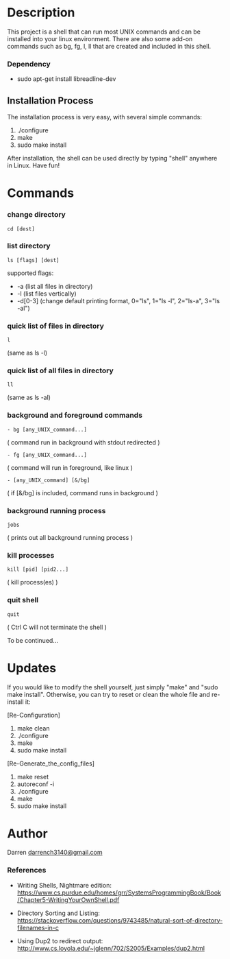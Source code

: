 # Description
This project is a shell that can run most UNIX commands and can be installed into your linux environment. There are also some add-on commands such as bg, fg, l, ll that are created and included in this shell.

### Dependency
- sudo apt-get install libreadline-dev

## Installation Process
The installation process is very easy, with several simple commands:

1. ./configure
2. make
3. sudo make install

After installation, the shell can be used directly by typing "shell" anywhere in Linux. Have fun!

# Commands
### change directory
    cd [dest]

### list directory 
    ls [flags] [dest]

supported flags:
- -a   (list all files in directory)
- -l   (list files vertically)
- -d[0-3] (change default printing format, 0="ls", 1="ls -l", 2="ls-a", 3="ls -al")

### quick list of files in directory 
    l                           
(same as ls -l)

### quick list of all files in directory 
    ll                          
(same as ls -al)

### background and foreground commands
    - bg [any_UNIX_command...]    
( command run in background with stdout redirected )
    
    - fg [any_UNIX_command...]    
( command will run in foreground, like linux )
    
    - [any_UNIX_command] [&/bg]      
( if [&/bg] is included, command runs in background )

### background running process 
    jobs                        
( prints out all background running process )

### kill processes
    kill [pid] [pid2...]        
( kill process(es) )

### quit shell
    quit                        
( Ctrl C will not terminate the shell )

To be continued...

# Updates
If you would like to modify the shell yourself, just simply "make" and "sudo make install". Otherwise, you can try to reset or clean the whole file and re-install it:

[Re-Configuration]
1. make clean
2. ./configure
3. make
4. sudo make install

[Re-Generate_the_config_files]
1. make reset
2. autoreconf -i
3. ./configure
4. make
5. sudo make install

# Author
Darren <darrench3140@gmail.com>

### References
- Writing Shells, Nightmare edition: https://www.cs.purdue.edu/homes/grr/SystemsProgrammingBook/Book/Chapter5-WritingYourOwnShell.pdf

- Directory Sorting and Listing: https://stackoverflow.com/questions/9743485/natural-sort-of-directory-filenames-in-c

- Using Dup2 to redirect output: http://www.cs.loyola.edu/~jglenn/702/S2005/Examples/dup2.html